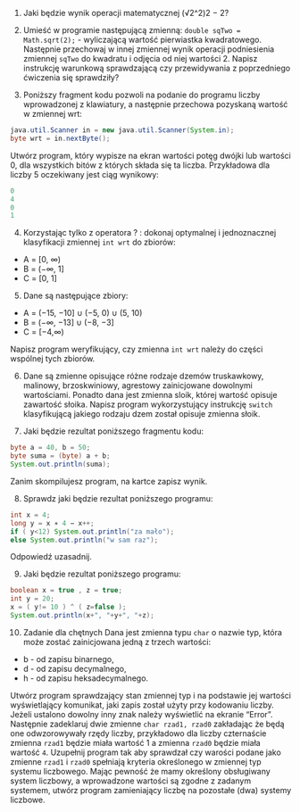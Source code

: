 1. Jaki będzie wynik operacji matematycznej (√2^2)2 − 2?

2. Umieść w programie następującą zmienną: `double sqTwo = Math.sqrt(2);` - wyliczającą wartość pierwiastka kwadratowego. Następnie przechowaj w innej zmiennej wynik operacji podniesienia zmiennej `sqTwo` do kwadratu i odjęcia od niej wartości 2. Napisz instrukcję warunkową sprawdzającą czy przewidywania z poprzedniego ćwiczenia się sprawdziły?

3. Poniższy fragment kodu pozwoli na podanie do programu liczby wprowadzonej z klawiatury, a następnie przechowa pozyskaną wartość w zmiennej wrt:
``` java
java.util.Scanner in = new java.util.Scanner(System.in);
byte wrt = in.nextByte();
```

Utwórz program, który wypisze na ekran wartości potęg dwójki lub wartości 0, dla wszystkich bitów z których składa się ta liczba. Przykładowa dla liczby 5 oczekiwany jest ciąg wynikowy:

``` java
0
4
0
1
```

4. Korzystając tylko z operatora ? : dokonaj optymalnej i jednoznacznej klasyfikacji zmiennej `int wrt` do zbiorów:
* A = [0, ∞)
* B = (−∞, 1]
* C = [0, 1]

5. Dane są następujące zbiory:
* A = (−15, −10] ∪ (−5, 0) ∪ (5, 10)
* B = (−∞, −13] ∪ (−8, −3]
* C = [−4,∞)

Napisz program weryfikujący, czy zmienna `int wrt` należy do części wspólnej tych zbiorów.

6. Dane są zmienne opisujące różne rodzaje dzemów truskawkowy, malinowy, brzoskwiniowy, agrestowy zainicjowane dowolnymi wartościami. Ponadto dana jest zmienna sloik, której wartość opisuje zawartość słoika. Napisz program wykorzystujący instrukcję `switch` klasyfikującą jakiego rodzaju dzem został opisuje zmienna słoik.

7. Jaki będzie rezultat poniższego fragmentu kodu:

``` java
byte a = 40, b = 50;
byte suma = (byte) a + b;
System.out.println(suma);
```

Zanim skompilujesz program, na kartce zapisz wynik.

8. Sprawdz jaki będzie rezultat poniższego programu:

``` java
int x = 4;
long y = x ∗ 4 − x++;
if ( y<12) System.out.println("za mało");
else System.out.println("w sam raz");
```
Odpowiedź uzasadnij.

9. Jaki będzie rezultat poniższego programu:

``` java
boolean x = true , z = true;
int y = 20;
x = ( y!= 10 ) ^ ( z=false );
System.out.println(x+", "+y+", "+z);
```

10. Zadanie dla chętnych
Dana jest zmienna typu `char` o nazwie typ, która może zostać zainicjowana jedną z trzech wartości:
* b - od zapisu binarnego,
* d - od zapisu decymalnego,
* h - od zapisu heksadecymalnego.

Utwórz program sprawdzający stan zmiennej typ i na podstawie jej wartości wyświetlający komunikat, jaki zapis został użyty przy kodowaniu liczby. Jeżeli ustalono dowolny inny znak należy wyświetlić na ekranie “Error”. Następnie zadeklaruj dwie zmienne `char rzad1, rzad0` zakładając że będą one odwzorowywały rzędy liczby, przykładowo dla liczby czternaście zmienna `rzad1` będzie miała wartość 1 a zmienna `rzad0` będzie miała wartość `4`. Uzupełnij program tak aby sprawdzał czy warości podane jako zmienne `rzad1` i `rzad0` spełniają kryteria określonego w zmiennej typ systemu liczbowego. Mając pewność że mamy określony obsługiwany system liczbowy, a wprowadzone wartości są zgodne z zadanym systemem, utwórz program zamieniający liczbę na pozostałe (dwa) systemy liczbowe.